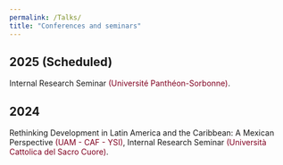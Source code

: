 ```yaml
---
permalink: /Talks/
title: "Conferences and seminars"
---
```


## 2025 (Scheduled)

Internal Research Seminar <a href="https://internalsem.wordpress.com/" 
       style="color: #800020; text-decoration: none;" 
       target="_blank">(Université Panthéon-Sorbonne)</a>.

## 2024

Rethinking Development in Latin America and the Caribbean: A Mexican Perspective <a href="https://www.gob.mx/sre/prensa/jovenes-investigadores-de-tres-continentes-proponen-soluciones-a-desafios-de-america-latina-y-el-caribe?idiom=es" 
       style="color: #800020; text-decoration: none;" 
       target="_blank">(UAM - CAF - YSI)</a>, Internal Research Seminar <a href="https://dipartimenti.unicatt.it/politica_economica?rdeLocaleAttr=en" 
       style="color: #800020; text-decoration: none;" 
       target="_blank">(Università Cattolica del Sacro Cuore)</a>. 